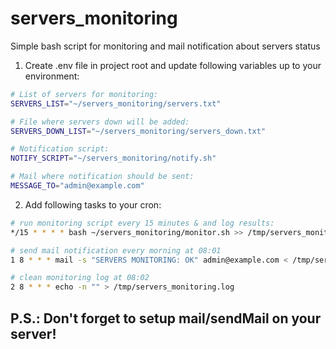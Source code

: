 # servers_monitoring
Simple bash script for monitoring and mail notification about servers status

1. Create .env file in project root and update following variables up to your environment:

```sh
# List of servers for monitoring:
SERVERS_LIST="~/servers_monitoring/servers.txt"

# File where servers down will be added:
SERVERS_DOWN_LIST="~/servers_monitoring/servers_down.txt"

# Notification script:
NOTIFY_SCRIPT="~/servers_monitoring/notify.sh"

# Mail where notification should be sent:
MESSAGE_TO="admin@example.com"
```

2. Add following tasks to your cron:
```sh
# run monitoring script every 15 minutes & and log results:
*/15 * * * * bash ~/servers_monitoring/monitor.sh >> /tmp/servers_monitoring.log

# send mail notification every morning at 08:01
1 8 * * * mail -s "SERVERS MONITORING: OK" admin@example.com < /tmp/servers_monitoring.log

# clean monitoring log at 08:02
2 8 * * * echo -n "" > /tmp/servers_monitoring.log
```

## P.S.: Don't forget to setup mail/sendMail on your server!
